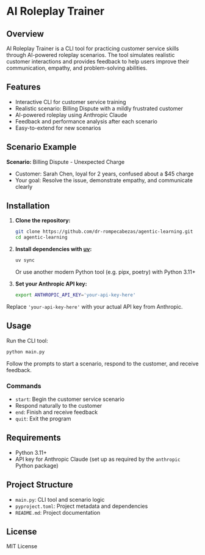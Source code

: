 # AI Roleplay Trainer

## Overview

AI Roleplay Trainer is a CLI tool for practicing customer service skills through AI-powered roleplay scenarios. The tool simulates realistic customer interactions and provides feedback to help users improve their communication, empathy, and problem-solving abilities.

## Features

- Interactive CLI for customer service training
- Realistic scenario: Billing Dispute with a mildly frustrated customer
- AI-powered roleplay using Anthropic Claude
- Feedback and performance analysis after each scenario
- Easy-to-extend for new scenarios

## Scenario Example

**Scenario:** Billing Dispute - Unexpected Charge

- Customer: Sarah Chen, loyal for 2 years, confused about a $45 charge
- Your goal: Resolve the issue, demonstrate empathy, and communicate clearly

## Installation

1. **Clone the repository:**

    ```sh
    git clone https://github.com/dr-rompecabezas/agentic-learning.git
    cd agentic-learning
    ```

2. **Install dependencies with [uv](https://github.com/astral-sh/uv):**

    ```sh
    uv sync
    ```

    Or use another modern Python tool (e.g. pipx, poetry) with Python 3.11+

3. **Set your Anthropic API key:**

    ```sh
    export ANTHROPIC_API_KEY='your-api-key-here'
    ```

Replace `'your-api-key-here'` with your actual API key from Anthropic.

## Usage

Run the CLI tool:

```sh
python main.py
```

Follow the prompts to start a scenario, respond to the customer, and receive feedback.

### Commands

- `start`: Begin the customer service scenario
- Respond naturally to the customer
- `end`: Finish and receive feedback
- `quit`: Exit the program

## Requirements

- Python 3.11+
- API key for Anthropic Claude (set up as required by the `anthropic` Python package)

## Project Structure

- `main.py`: CLI tool and scenario logic
- `pyproject.toml`: Project metadata and dependencies
- `README.md`: Project documentation

## License

MIT License
